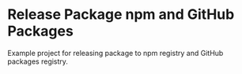 # Release Package npm and GitHub Packages

Example project for releasing package to npm registry and GitHub packages registry.